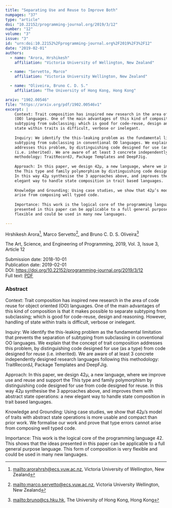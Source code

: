 ```yaml
---
title: "Separating Use and Reuse to Improve Both"
numpages: "37"
type: "article"
doi: "10.22152/programming-journal.org/2019/3/12"
number: "12"
volume: "3"
issue: "3"
id: "urn:doi:10.22152%2Fprogramming-journal.org%2F2019%2F3%2F12"
date: "2019-02-01"
authors: 
  - name: "Arora, Hrshikesh"
    affiliation: "Victoria University of Wellington, New Zealand"

  - name: "Servetto, Marco"
    affiliation: "Victoria University Wellington, New Zealand"

  - name: "Oliveira, Bruno C. D. S."
    affiliation: "The University of Hong Kong, Hong Kong"

arxiv: "1902.00546"
file: "https://arxiv.org/pdf/1902.00546v1"
excerpt: |
    Context: Trait composition has inspired new research in the area of code reuse for object oriented
    (OO) languages. One of the main advantages of this kind of composition is that it makes possible to separate
    subtyping from subclassing; which is good for code-reuse, design and reasoning. However, handling of
    state within traits is difficult, verbose or inelegant.
    
    Inquiry: We identify the this-leaking problem as the fundamental limitation that prevents the separation of
    subtyping from subclassing in conventional OO languages. We explain that the concept of trait composition
    addresses this problem, by distinguishing code designed for use (as a type) from code designed for reuse
    (i.e. inherited). We are aware of at least 3 concrete independently designed research languages following this
    methodology: TraitRecordJ, Package Templates and DeepFJig.
    
    Approach: In this paper, we design 42µ, a new language, where we improve use and reuse and support
    the This type and family polymorphism by distinguishing code designed for use from code designed for reuse.
    In this way 42µ synthesise the 3 approaches above, and improves them with abstract state operations: a new
    elegant way to handle state composition in trait based languages.
    
    Knowledge and Grounding: Using case studies, we show that 42µ’s model of traits with abstract state operations is more usable and compact than prior work. We formalise our work and prove that type errors cannot
    arise from composing well typed code.
    
    Importance: This work is the logical core of the programming language 42. This shows that the ideas
    presented in this paper can be applicable to a full general purpose language. This form of composition is very
    flexible and could be used in many new languages.

---
```

Hrshikesh Arora[^1], Marco Servetto[^2], and Bruno C. D. S. Oliveira[^3]

The Art, Science, and Engineering of Programming, 2019, Vol. 3, Issue 3, Article 12

Submission date: 2018-10-01  
Publication date: 2019-02-01  
DOI: <https://doi.org/10.22152/programming-journal.org/2019/3/12>  
Full text: [PDF](https://arxiv.org/pdf/1902.00546v1)  


### Abstract

Context: Trait composition has inspired new research in the area of code reuse for object oriented
(OO) languages. One of the main advantages of this kind of composition is that it makes possible to separate
subtyping from subclassing; which is good for code-reuse, design and reasoning. However, handling of
state within traits is difficult, verbose or inelegant.

Inquiry: We identify the this-leaking problem as the fundamental limitation that prevents the separation of
subtyping from subclassing in conventional OO languages. We explain that the concept of trait composition
addresses this problem, by distinguishing code designed for use (as a type) from code designed for reuse
(i.e. inherited). We are aware of at least 3 concrete independently designed research languages following this
methodology: TraitRecordJ, Package Templates and DeepFJig.

Approach: In this paper, we design 42µ, a new language, where we improve use and reuse and support
the This type and family polymorphism by distinguishing code designed for use from code designed for reuse.
In this way 42µ synthesise the 3 approaches above, and improves them with abstract state operations: a new
elegant way to handle state composition in trait based languages.

Knowledge and Grounding: Using case studies, we show that 42µ’s model of traits with abstract state operations is more usable and compact than prior work. We formalise our work and prove that type errors cannot
arise from composing well typed code.

Importance: This work is the logical core of the programming language 42. This shows that the ideas
presented in this paper can be applicable to a full general purpose language. This form of composition is very
flexible and could be used in many new languages.


[^1]: <mailto:arorahrsh@ecs.vuw.ac.nz>, Victoria University of Wellington, New Zealand
[^2]: <mailto:marco.servetto@ecs.vuw.ac.nz>, Victoria University Wellington, New Zealand
[^3]: <mailto:bruno@cs.hku.hk>, The University of Hong Kong, Hong Kong
